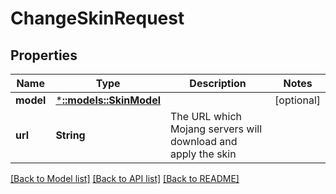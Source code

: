 # ChangeSkinRequest

## Properties
Name | Type | Description | Notes
------------ | ------------- | ------------- | -------------
**model** | [***::models::SkinModel**](SkinModel.md) |  | [optional] 
**url** | **String** | The URL which Mojang servers will download and apply the skin | 

[[Back to Model list]](../README.md#documentation-for-models) [[Back to API list]](../README.md#documentation-for-api-endpoints) [[Back to README]](../README.md)


